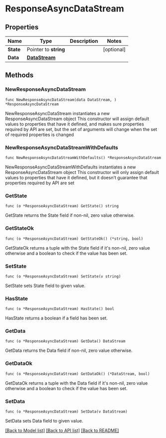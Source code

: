 # ResponseAsyncDataStream

## Properties

Name | Type | Description | Notes
------------ | ------------- | ------------- | -------------
**State** | Pointer to **string** |  | [optional] 
**Data** | [**DataStream**](DataStream.md) |  | 

## Methods

### NewResponseAsyncDataStream

`func NewResponseAsyncDataStream(data DataStream, ) *ResponseAsyncDataStream`

NewResponseAsyncDataStream instantiates a new ResponseAsyncDataStream object
This constructor will assign default values to properties that have it defined,
and makes sure properties required by API are set, but the set of arguments
will change when the set of required properties is changed

### NewResponseAsyncDataStreamWithDefaults

`func NewResponseAsyncDataStreamWithDefaults() *ResponseAsyncDataStream`

NewResponseAsyncDataStreamWithDefaults instantiates a new ResponseAsyncDataStream object
This constructor will only assign default values to properties that have it defined,
but it doesn't guarantee that properties required by API are set

### GetState

`func (o *ResponseAsyncDataStream) GetState() string`

GetState returns the State field if non-nil, zero value otherwise.

### GetStateOk

`func (o *ResponseAsyncDataStream) GetStateOk() (*string, bool)`

GetStateOk returns a tuple with the State field if it's non-nil, zero value otherwise
and a boolean to check if the value has been set.

### SetState

`func (o *ResponseAsyncDataStream) SetState(v string)`

SetState sets State field to given value.

### HasState

`func (o *ResponseAsyncDataStream) HasState() bool`

HasState returns a boolean if a field has been set.

### GetData

`func (o *ResponseAsyncDataStream) GetData() DataStream`

GetData returns the Data field if non-nil, zero value otherwise.

### GetDataOk

`func (o *ResponseAsyncDataStream) GetDataOk() (*DataStream, bool)`

GetDataOk returns a tuple with the Data field if it's non-nil, zero value otherwise
and a boolean to check if the value has been set.

### SetData

`func (o *ResponseAsyncDataStream) SetData(v DataStream)`

SetData sets Data field to given value.



[[Back to Model list]](../README.md#documentation-for-models) [[Back to API list]](../README.md#documentation-for-api-endpoints) [[Back to README]](../README.md)


